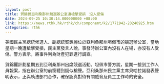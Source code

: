 ```yaml
---
layout: post
title: 賀錦麗亞利桑那州競選辦公室遭槍擊受損　沒人受傷
date: 2024-09-25 10:30:14.000000000 +08:00
link: https://news.rthk.hk/rthk/ch/component/k2/1771942-20240925.htm
categories: rthk
---
```


美國民主黨總統候選人、副總統賀錦麗位於亞利桑那州坦佩市的競選辦公室，當地星期一晚遭槍擊受損，民主黨發言人說，事發時辦公室內沒有人在場，亦沒有人受傷。警方表示，將事件列為財產犯罪進行調查。

賀錦麗計劃星期五到亞利桑那州出席競選活動。坦佩市警方說，星期一接到工作人員報案，指在辦公室的前窗聽到疑似槍聲。亞利桑那州民主黨主席貝哈拉諾發表聲明表示，正與執法部門合作，確保認真對待有關威脅及員工工作時的安全。
